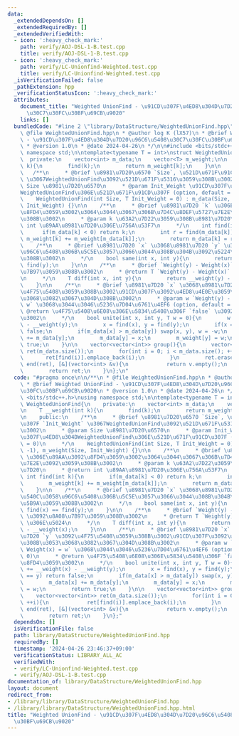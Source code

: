 ```yaml
---
data:
  _extendedDependsOn: []
  _extendedRequiredBy: []
  _extendedVerifiedWith:
  - icon: ':heavy_check_mark:'
    path: verify/AOJ-DSL-1-B.test.cpp
    title: verify/AOJ-DSL-1-B.test.cpp
  - icon: ':heavy_check_mark:'
    path: verify/LC-Unionfind-Weighted.test.cpp
    title: verify/LC-Unionfind-Weighted.test.cpp
  _isVerificationFailed: false
  _pathExtension: hpp
  _verificationStatusIcon: ':heavy_check_mark:'
  attributes:
    document_title: "Weighted UnionFind - \u91CD\u307F\u4ED8\u304D\u7D20\u96C6\u5408\
      \u30C7\u30FC\u30BF\u69CB\u9020"
    links: []
  bundledCode: "#line 2 \"library/DataStructure/WeightedUnionFind.hpp\"\n\n/**\n *\
    \ @file WeightedUnionFind.hpp\n * @author log K (lX57)\n * @brief Weighted UnionFind\
    \ - \u91CD\u307F\u4ED8\u304D\u7D20\u96C6\u5408\u30C7\u30FC\u30BF\u69CB\u9020\n\
    \ * @version 1.0\n * @date 2024-04-26\n */\n\n#include <bits/stdc++.h>\nusing\
    \ namespace std;\n\ntemplate<typename T = int>\nstruct WeightedUnionFind{\n  \
    \  private:\n    vector<int> m_data;\n    vector<T> m_weight;\n\n    T __weight(int\
    \ k){\n        find(k);\n        return m_weight[k];\n    }\n\n    public:\n \
    \   /**\n     * @brief \u8981\u7D20\u6570 `Size`, \u521D\u671F\u91CD\u307F `Init_Weight`\
    \ \u3067WeightedUnionFind\u3092\u521D\u671F\u5316\u3059\u308B\u3002\n     * @param\
    \ Size \u8981\u7D20\u6570\n     * @param Init_Weight \u91CD\u307F\u4ED8\u304D\
    WeightedUnionFind\u306E\u521D\u671F\u91CD\u307F (option, default = 0)\n     */\n\
    \    WeightedUnionFind(int Size, T Init_Weight = 0) : m_data(Size, -1), m_weight(Size,\
    \ Init_Weight) {}\n\n    /**\n     * @brief \u8981\u7D20 `k` \u306E\u89AA\u3092\
    \u8FD4\u3059\u3002\u3064\u3044\u3067\u306B\u7D4C\u8DEF\u5727\u7E2E\u3092\u3059\
    \u308B\u3002\n     * @param k \u63A2\u7D22\u3059\u308B\u8981\u7D20\n     * @return\
    \ int \u89AA\u8981\u7D20\u306E\u756A\u53F7\n     */\n    int find(int k){\n  \
    \      if(m_data[k] < 0) return k;\n        int r = find(m_data[k]);\n       \
    \ m_weight[k] += m_weight[m_data[k]];\n        return m_data[k] = r;\n    }\n\n\
    \    /**\n     * @brief \u8981\u7D20 `x` \u3068\u8981\u7D20 `y` \u304C\u540C\u3058\
    \u96C6\u5408\u306B\u5C5E\u3057\u3066\u3044\u308B\u304B\u3092\u5224\u5B9A\u3059\
    \u308B\u3002\n     */\n    bool same(int x, int y){\n        return find(x) ==\
    \ find(y);\n    }\n\n    /**\n     * @brief `Weight(y) - Weight(x)` \u3092\u8A08\
    \u7B97\u3059\u308B\u3002\n     * @return T `Weight(y) - Weight(x)` \u306E\u5024\
    \n     */\n    T diff(int x, int y){\n        return __weight(y) - __weight(x);\n\
    \    }\n\n    /**\n     * @brief \u8981\u7D20 `x` \u3068\u8981\u7D20 `y` \u3092\
    \u4F75\u5408\u3059\u308B\u3002\u91CD\u307F\u3092\u4ED8\u4E0E\u3059\u308B\u3053\
    \u3068\u3082\u3067\u304D\u308B\u3002\n     * @param w `Weight(y) - Weight(x) =\
    \ w` \u3068\u3044\u3046\u5236\u7D04\u6761\u4EF6 (option, default = 0)\n     *\
    \ @return \u4F75\u5408\u6E08\u306E\u5834\u5408\u306F `false` \u3092\u8FD4\u3059\
    \u3002\n     */\n    bool unite(int x, int y, T w = 0){\n        w += __weight(x)\
    \ - __weight(y);\n        x = find(x), y = find(y);\n        if(x == y) return\
    \ false;\n        if(m_data[x] > m_data[y]) swap(x, y), w = -w;\n        m_data[x]\
    \ += m_data[y];\n        m_data[y] = x;\n        m_weight[y] = w;\n        return\
    \ true;\n    }\n\n    vector<vector<int>> group(){\n        vector<vector<int>>\
    \ ret(m_data.size());\n        for(int i = 0; i < m_data.size(); ++i){\n     \
    \       ret[find(i)].emplace_back(i);\n        }\n        ret.erase(remove_if(begin(ret),\
    \ end(ret), [&](vector<int> &v){\n            return v.empty();\n        }), end(ret));\n\
    \        return ret;\n    }\n};\n"
  code: "#pragma once\n\n/**\n * @file WeightedUnionFind.hpp\n * @author log K (lX57)\n\
    \ * @brief Weighted UnionFind - \u91CD\u307F\u4ED8\u304D\u7D20\u96C6\u5408\u30C7\
    \u30FC\u30BF\u69CB\u9020\n * @version 1.0\n * @date 2024-04-26\n */\n\n#include\
    \ <bits/stdc++.h>\nusing namespace std;\n\ntemplate<typename T = int>\nstruct\
    \ WeightedUnionFind{\n    private:\n    vector<int> m_data;\n    vector<T> m_weight;\n\
    \n    T __weight(int k){\n        find(k);\n        return m_weight[k];\n    }\n\
    \n    public:\n    /**\n     * @brief \u8981\u7D20\u6570 `Size`, \u521D\u671F\u91CD\
    \u307F `Init_Weight` \u3067WeightedUnionFind\u3092\u521D\u671F\u5316\u3059\u308B\
    \u3002\n     * @param Size \u8981\u7D20\u6570\n     * @param Init_Weight \u91CD\
    \u307F\u4ED8\u304DWeightedUnionFind\u306E\u521D\u671F\u91CD\u307F (option, default\
    \ = 0)\n     */\n    WeightedUnionFind(int Size, T Init_Weight = 0) : m_data(Size,\
    \ -1), m_weight(Size, Init_Weight) {}\n\n    /**\n     * @brief \u8981\u7D20 `k`\
    \ \u306E\u89AA\u3092\u8FD4\u3059\u3002\u3064\u3044\u3067\u306B\u7D4C\u8DEF\u5727\
    \u7E2E\u3092\u3059\u308B\u3002\n     * @param k \u63A2\u7D22\u3059\u308B\u8981\
    \u7D20\n     * @return int \u89AA\u8981\u7D20\u306E\u756A\u53F7\n     */\n   \
    \ int find(int k){\n        if(m_data[k] < 0) return k;\n        int r = find(m_data[k]);\n\
    \        m_weight[k] += m_weight[m_data[k]];\n        return m_data[k] = r;\n\
    \    }\n\n    /**\n     * @brief \u8981\u7D20 `x` \u3068\u8981\u7D20 `y` \u304C\
    \u540C\u3058\u96C6\u5408\u306B\u5C5E\u3057\u3066\u3044\u308B\u304B\u3092\u5224\
    \u5B9A\u3059\u308B\u3002\n     */\n    bool same(int x, int y){\n        return\
    \ find(x) == find(y);\n    }\n\n    /**\n     * @brief `Weight(y) - Weight(x)`\
    \ \u3092\u8A08\u7B97\u3059\u308B\u3002\n     * @return T `Weight(y) - Weight(x)`\
    \ \u306E\u5024\n     */\n    T diff(int x, int y){\n        return __weight(y)\
    \ - __weight(x);\n    }\n\n    /**\n     * @brief \u8981\u7D20 `x` \u3068\u8981\
    \u7D20 `y` \u3092\u4F75\u5408\u3059\u308B\u3002\u91CD\u307F\u3092\u4ED8\u4E0E\u3059\
    \u308B\u3053\u3068\u3082\u3067\u304D\u308B\u3002\n     * @param w `Weight(y) -\
    \ Weight(x) = w` \u3068\u3044\u3046\u5236\u7D04\u6761\u4EF6 (option, default =\
    \ 0)\n     * @return \u4F75\u5408\u6E08\u306E\u5834\u5408\u306F `false` \u3092\
    \u8FD4\u3059\u3002\n     */\n    bool unite(int x, int y, T w = 0){\n        w\
    \ += __weight(x) - __weight(y);\n        x = find(x), y = find(y);\n        if(x\
    \ == y) return false;\n        if(m_data[x] > m_data[y]) swap(x, y), w = -w;\n\
    \        m_data[x] += m_data[y];\n        m_data[y] = x;\n        m_weight[y]\
    \ = w;\n        return true;\n    }\n\n    vector<vector<int>> group(){\n    \
    \    vector<vector<int>> ret(m_data.size());\n        for(int i = 0; i < m_data.size();\
    \ ++i){\n            ret[find(i)].emplace_back(i);\n        }\n        ret.erase(remove_if(begin(ret),\
    \ end(ret), [&](vector<int> &v){\n            return v.empty();\n        }), end(ret));\n\
    \        return ret;\n    }\n};"
  dependsOn: []
  isVerificationFile: false
  path: library/DataStructure/WeightedUnionFind.hpp
  requiredBy: []
  timestamp: '2024-04-26 23:46:37+09:00'
  verificationStatus: LIBRARY_ALL_AC
  verifiedWith:
  - verify/LC-Unionfind-Weighted.test.cpp
  - verify/AOJ-DSL-1-B.test.cpp
documentation_of: library/DataStructure/WeightedUnionFind.hpp
layout: document
redirect_from:
- /library/library/DataStructure/WeightedUnionFind.hpp
- /library/library/DataStructure/WeightedUnionFind.hpp.html
title: "Weighted UnionFind - \u91CD\u307F\u4ED8\u304D\u7D20\u96C6\u5408\u30C7\u30FC\
  \u30BF\u69CB\u9020"
---
```

